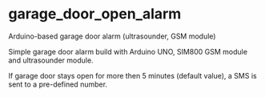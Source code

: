 # garage_door_open_alarm
 Arduino-based garage door alarm (ultrasounder, GSM module)

 
Simple garage door alarm build with Arduino UNO, SIM800 GSM module and ultrasounder module.

If garage door stays open for more then 5 minutes (default value), a SMS is sent to a pre-defined number.
 